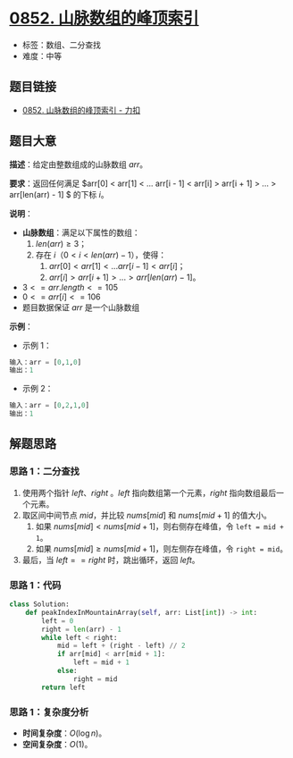 # [0852. 山脉数组的峰顶索引](https://leetcode.cn/problems/peak-index-in-a-mountain-array/)

- 标签：数组、二分查找
- 难度：中等

## 题目链接

- [0852. 山脉数组的峰顶索引 - 力扣](https://leetcode.cn/problems/peak-index-in-a-mountain-array/)

## 题目大意

**描述**：给定由整数组成的山脉数组 $arr$。

**要求**：返回任何满足 $arr[0] < arr[1] < ... arr[i - 1] < arr[i] > arr[i + 1] > ... > arr[len(arr) - 1] $ 的下标 $i$。

**说明**：

- **山脉数组**：满足以下属性的数组：
  1. $len(arr) \ge 3$；
  2. 存在 $i$（$0 < i < len(arr) - 1$），使得：
     1. $arr[0] < arr[1] < ... arr[i-1] < arr[i]$；
     2. $arr[i] > arr[i+1] > ... > arr[len(arr) - 1]$。
- $3 <= arr.length <= 105$
- $0 <= arr[i] <= 106$
- 题目数据保证 $arr$ 是一个山脉数组

**示例**：

- 示例 1：

```python
输入：arr = [0,1,0]
输出：1
```

- 示例 2：

```python
输入：arr = [0,2,1,0]
输出：1
```

## 解题思路

### 思路 1：二分查找

1. 使用两个指针 $left$、$right$ 。$left$ 指向数组第一个元素，$right$ 指向数组最后一个元素。
2. 取区间中间节点 $mid$，并比较 $nums[mid]$ 和 $nums[mid + 1]$ 的值大小。
   1. 如果 $nums[mid]< nums[mid + 1]$，则右侧存在峰值，令 `left = mid + 1`。
   2. 如果 $nums[mid] \ge nums[mid + 1]$，则左侧存在峰值，令 `right = mid`。
3. 最后，当 $left == right$ 时，跳出循环，返回 $left$。

### 思路 1：代码

```python
class Solution:
    def peakIndexInMountainArray(self, arr: List[int]) -> int:
        left = 0
        right = len(arr) - 1
        while left < right:
            mid = left + (right - left) // 2
            if arr[mid] < arr[mid + 1]:
                left = mid + 1
            else:
                right = mid
        return left
```

### 思路 1：复杂度分析

- **时间复杂度**：$O(\log n)$。
- **空间复杂度**：$O(1)$。

